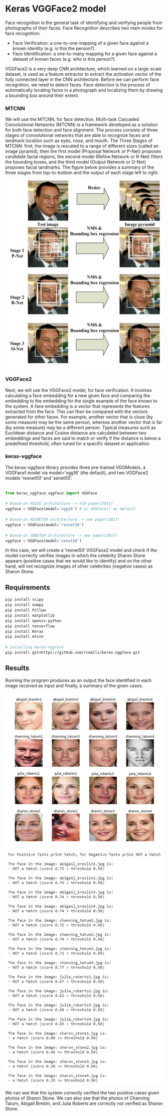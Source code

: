 # Keras VGGFace2 model
Face recognition is the general task of identifying and verifying people from photographs of their faces. Face Recognition describes two main modes for face recognition:
* Face Verification: a one-to-one mapping of a given face against a known identity (e.g. is this the person?).
* Face Identification: a one-to-many mapping for a given face against a dataset of known faces (e.g. who is this person?).

VGGFace2 is a very deep CNN architecture, which learned on a large-scale dataset, is used as a feature extractor to extract the activation vector of the fully connected layer in the CNN architecture. Before we can perform face recognition, we need to detect faces. Face detection is the process of automatically locating faces in a photograph and localizing them by drawing a bounding box around their extent. 

### MTCNN
We will use the MTCNN, for face detection. Multi-task Cascaded Convolutional Networks (MTCNN) is a framework developed as a solution for both face detection and face alignment. The process consists of three stages of convolutional networks that are able to recognize faces and landmark location such as eyes, nose, and mouth. The Three Stages of MTCNN: first, the image is rescaled to a range of different sizes (called an image pyramid), then the first model (Proposal Network or P-Net) proposes candidate facial regions, the second model (Refine Network or R-Net) filters the bounding boxes, and the third model (Output Network or O-Net) proposes facial landmarks. The figure below provides a summary of the three stages from top-to-bottom and the output of each stage left to right.

<p align="center">
  <img src="images\MTCNN.png" width="500" height="600">
</p>

### VGGFace2
Next, we will use the VGGFace2 model, for face verification. It involves calculating a face embedding for a new given face and comparing the embedding to the embedding for the single example of the face known to the system. A face embedding is a vector that represents the features extracted from the face. This can then be compared with the vectors generated for other faces. For example, another vector that is close (by some measure) may be the same person, whereas another vector that is far (by some measure) may be a different person. Typical measures such as Euclidean distance and Cosine distance are calculated between two embeddings and faces are said to match or verify if the distance is below a predefined threshold, often tuned for a specific dataset or application. 

### keras-vggface
The keras-vggface library provides three pre-trained VGGModels, a VGGFace1 model via model=’vgg16′ (the default), and two VGGFace2 models ‘resnet50‘ and ‘senet50‘.
```python

from keras_vggface.vggface import VGGFace

# Based on VGG16 architecture -> old paper(2015)
vggface = VGGFace(model='vgg16') # or VGGFace() as default

# Based on RESNET50 architecture -> new paper(2017)
vggface = VGGFace(model='resnet50')

# Based on SENET50 architecture -> new paper(2017)
vggface = VGGFace(model='senet50')

```

In this case, we will create a ‘resnet50‘ VGGFace2 model and check if the model correctly verifies images in which the celebrity Sharon Stone appears (positive cases that we would like to identify) and on the other hand, will not recognize images of other celebrities (negative cases) as Sharon Stone. 

## Requirements
~~~bash
pip install scipy
pip install numpy
pip install Pillow
pip install matplotlib
pip install opencv-python
pip install tensorflow
pip install Keras
pip install mtcnn

# installing keras-vggface
pip install git+https://github.com/rcmalli/keras-vggface.git
~~~

## Results
Running the program produces as an output the face identified in each image received as input and finally, a summary of the given cases. 
<p align="center">
  <img src="results/faces.png">
  <img src="results/Result.jpg">
</p>

We can see that the system correctly verified the two positive cases given photos of Sharon Stone. We can also see that the photos of Channing Tatum, Abigail Breslin, and Julia Roberts are correctly not verified as Sharon Stone.
